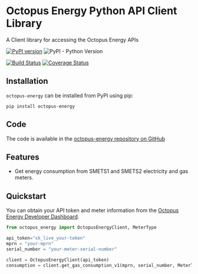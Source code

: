 # Octopus Energy Python API Client Library
A Client library for accessing the Octopus Energy APIs

[![PyPI version](https://badge.fury.io/py/octopus-energy.svg)](https://badge.fury.io/py/octopus-energy)
![PyPI - Python Version](https://img.shields.io/pypi/pyversions/octopus-energy)

[![Build Status](https://travis-ci.com/markallanson/octopus-energy.svg?branch=main)](https://travis-ci.com/markallanson/octopus-energy)
[![Coverage Status](https://coveralls.io/repos/github/markallanson/octopus-energy/badge.svg?branch=main)](https://coveralls.io/github/markallanson/octopus-energy?branch=main)

## Installation
`octopus-energy` can be installed from PyPI using pip:

```shell
pip install octopus-energy
```

## Code
The code is available in the [octopus-energy repository on GitHub][github]

## Features
* Get energy consumption from SMETS1 and SMETS2 electricity and gas meters.

## Quickstart
You can obtain your API token and meter information from the [Octopus Energy Developer 
Dashboard][octo dashboard].

```python
from octopus_energy import OctopusEnergyClient, MeterType

api_token="sk_live_your-token"
mprn = "your-mprn"
serial_number = "your-meter-serial-number"

client = OctopusEnergyClient(api_token)
consumption = client.get_gas_consumption_v1(mprn, serial_number, MeterType.SMETS1_GAS)
```

[github]: https://github.com/markallanson/octopus-energy
[octo dashboard]: https://octopus.energy/dashboard/developer/
